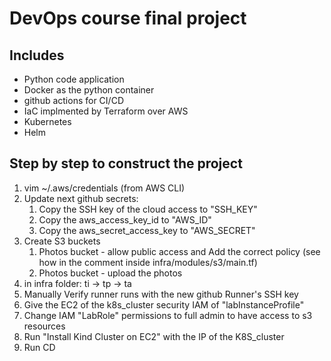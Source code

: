 # DevOps course final project
## Includes
- Python code application
- Docker as the python container
- github actions for CI/CD
- IaC implmented by Terraform over AWS
- Kubernetes
- Helm

## Step by step to construct the project
1. vim ~/.aws/credentials (from AWS CLI)
2. Update next github secrets:
    1. Copy the SSH key of the cloud access to  "SSH_KEY"
    2. Copy the aws_access_key_id to "AWS_ID"
    3. Copy the aws_secret_access_key to "AWS_SECRET"
3. Create S3 buckets
    1. Photos bucket - allow public access and Add the correct policy (see how in the comment inside infra/modules/s3/main.tf)
    2. Photos bucket - upload the photos
4. in infra folder: ti -> tp -> ta
5. Manually Verify runner runs with the new github Runner's SSH key
6. Give the EC2 of the k8s_cluster security IAM of "labInstanceProfile"
7. Change IAM "LabRole" permissions to full admin to have access to s3 resources
8. Run "Install Kind Cluster on EC2" with the IP of the K8S_cluster
9. Run CD


